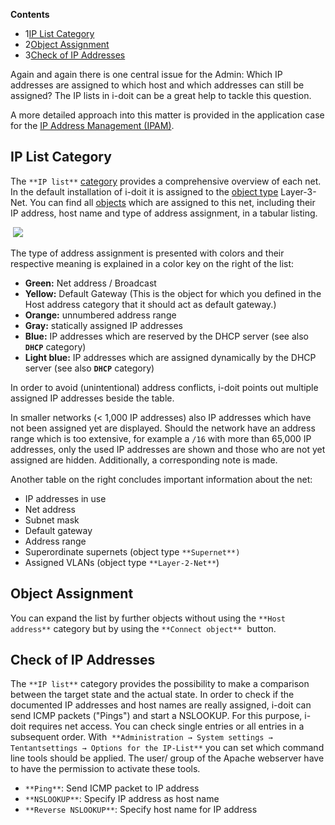 **Contents**

*   1[IP List Category](#IPList-IPListCategory)
*   2[Object Assignment](#IPList-ObjectAssignment)
*   3[Check of IP Addresses](#IPList-CheckofIPAddresses)

Again and again there is one central issue for the Admin: Which IP addresses are assigned to which host and which addresses can still be assigned? The IP lists in i-doit can be a great help to tackle this question.

A more detailed approach into this matter is provided in the application case for the [IP Address Management (IPAM)](https://kb.i-doit.com/pages/viewpage.action?pageId=61015781).

IP List Category
----------------

The `**IP list**` [category](https://kb.i-doit.com/display/en/Structure+of+the+IT+Documentation) provides a comprehensive overview of each net. In the default installation of i-doit it is assigned to the [object type](https://kb.i-doit.com/display/en/Structure+of+the+IT+Documentation) Layer-3-Net. You can find all [objects](https://kb.i-doit.com/display/en/Structure+of+the+IT+Documentation) which are assigned to this net, including their IP address, host name and type of address assignment, in a tabular listing.

 ![](/download/attachments/66355690/image2017-10-13%209%3A44%3A19.png?version=1&modificationDate=1507881377235&api=v2&effects=drop-shadow)

The type of address assignment is presented with colors and their respective meaning is explained in a color key on the right of the list:

*   **Green:** Net address / Broadcast
*   **Yellow:** Default Gateway (This is the object for which you defined in the Host address category that it should act as default gateway.)
*   **Orange:** unnumbered address range
*   **Gray:** statically assigned IP addresses
*   **Blue:** IP addresses which are reserved by the DHCP server (see also **`DHCP`** category)
*   **Light blue:** IP addresses which are assigned dynamically by the DHCP server (see also **`DHCP`** category)

In order to avoid (unintentional) address conflicts, i-doit points out multiple assigned IP addresses beside the table.

In smaller networks (< 1,000 IP addresses) also IP addresses which have not been assigned yet are displayed. Should the network have an address range which is too extensive, for example a `/16` with more than 65,000 IP addresses, only the used IP addresses are shown and those who are not yet assigned are hidden. Additionally, a corresponding note is made.

Another table on the right concludes important information about the net:

*   IP addresses in use
*   Net address
*   Subnet mask
*   Default gateway
*   Address range
*   Superordinate supernets (object type `**Supernet**)`
*   Assigned VLANs (object type `**Layer-2-Net**`)

Object Assignment
-----------------

You can expand the list by further objects without using the `**Host address**` category but by using the `**Connect object**`  button.

Check of IP Addresses
---------------------

The `**IP list**` category provides the possibility to make a comparison between the target state and the actual state. In order to check if the documented IP addresses and host names are really assigned, i-doit can send ICMP packets ("Pings") and start a NSLOOKUP. For this purpose, i-doit requires net access. You can check single entries or all entries in a subsequent order. With  `**Administration → System settings → Tentantsettings → Options for the IP-List**` you can set which command line tools should be applied. The user/ group of the Apache webserver have to have the permission to activate these tools.

*   `**Ping**`: Send ICMP packet to IP address
*   `**NSLOOKUP**`: Specify IP address as host name
*   `**Reverse NSLOOKUP**`: Specify host name for IP address